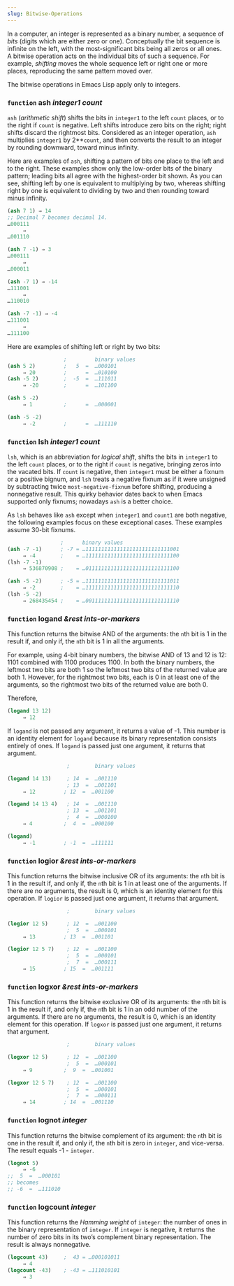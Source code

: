 ```yaml
---
slug: Bitwise-Operations
---
```


In a computer, an integer is represented as a binary number, a sequence of *bits* (digits which are either zero or one). Conceptually the bit sequence is infinite on the left, with the most-significant bits being all zeros or all ones. A bitwise operation acts on the individual bits of such a sequence. For example, *shifting* moves the whole sequence left or right one or more places, reproducing the same pattern moved over.

The bitwise operations in Emacs Lisp apply only to integers.

### <span className="tag function">`function`</span> **ash** *integer1 count*

`ash` (*arithmetic shift*) shifts the bits in `integer1` to the left `count` places, or to the right if `count` is negative. Left shifts introduce zero bits on the right; right shifts discard the rightmost bits. Considered as an integer operation, `ash` multiplies `integer1` by 2\*\*`count`, and then converts the result to an integer by rounding downward, toward minus infinity.

Here are examples of `ash`, shifting a pattern of bits one place to the left and to the right. These examples show only the low-order bits of the binary pattern; leading bits all agree with the highest-order bit shown. As you can see, shifting left by one is equivalent to multiplying by two, whereas shifting right by one is equivalent to dividing by two and then rounding toward minus infinity.

```lisp
(ash 7 1) ⇒ 14
;; Decimal 7 becomes decimal 14.
…000111
     ⇒
…001110
```



```lisp
(ash 7 -1) ⇒ 3
…000111
     ⇒
…000011
```



```lisp
(ash -7 1) ⇒ -14
…111001
     ⇒
…110010
```



```lisp
(ash -7 -1) ⇒ -4
…111001
     ⇒
…111100
```

Here are examples of shifting left or right by two bits:

```lisp
                  ;         binary values
(ash 5 2)         ;   5  =  …000101
     ⇒ 20         ;      =  …010100
(ash -5 2)        ;  -5  =  …111011
     ⇒ -20        ;      =  …101100
```

```lisp
(ash 5 -2)
     ⇒ 1          ;      =  …000001
```

```lisp
(ash -5 -2)
     ⇒ -2         ;      =  …111110
```

### <span className="tag function">`function`</span> **lsh** *integer1 count*

`lsh`, which is an abbreviation for *logical shift*, shifts the bits in `integer1` to the left `count` places, or to the right if `count` is negative, bringing zeros into the vacated bits. If `count` is negative, then `integer1` must be either a fixnum or a positive bignum, and `lsh` treats a negative fixnum as if it were unsigned by subtracting twice `most-negative-fixnum` before shifting, producing a nonnegative result. This quirky behavior dates back to when Emacs supported only fixnums; nowadays `ash` is a better choice.

As `lsh` behaves like `ash` except when `integer1` and `count1` are both negative, the following examples focus on these exceptional cases. These examples assume 30-bit fixnums.

```lisp
                 ;      binary values
(ash -7 -1)      ; -7 = …111111111111111111111111111001
     ⇒ -4        ;    = …111111111111111111111111111100
(lsh -7 -1)
     ⇒ 536870908 ;    = …011111111111111111111111111100
```

```lisp
(ash -5 -2)      ; -5 = …111111111111111111111111111011
     ⇒ -2        ;    = …111111111111111111111111111110
(lsh -5 -2)
     ⇒ 268435454 ;    = …001111111111111111111111111110
```

### <span className="tag function">`function`</span> **logand** *\&rest ints-or-markers*

This function returns the bitwise AND of the arguments: the `n`th bit is 1 in the result if, and only if, the `n`th bit is 1 in all the arguments.

For example, using 4-bit binary numbers, the bitwise AND of 13 and 12 is 12: 1101 combined with 1100 produces 1100. In both the binary numbers, the leftmost two bits are both 1 so the leftmost two bits of the returned value are both 1. However, for the rightmost two bits, each is 0 in at least one of the arguments, so the rightmost two bits of the returned value are both 0.

Therefore,

```lisp
(logand 13 12)
     ⇒ 12
```

If `logand` is not passed any argument, it returns a value of -1. This number is an identity element for `logand` because its binary representation consists entirely of ones. If `logand` is passed just one argument, it returns that argument.

```lisp
                   ;        binary values

(logand 14 13)     ; 14  =  …001110
                   ; 13  =  …001101
     ⇒ 12         ; 12  =  …001100
```



```lisp
(logand 14 13 4)   ; 14  =  …001110
                   ; 13  =  …001101
                   ;  4  =  …000100
     ⇒ 4          ;  4  =  …000100
```



```lisp
(logand)
     ⇒ -1         ; -1  =  …111111
```

### <span className="tag function">`function`</span> **logior** *\&rest ints-or-markers*

This function returns the bitwise inclusive OR of its arguments: the `n`th bit is 1 in the result if, and only if, the `n`th bit is 1 in at least one of the arguments. If there are no arguments, the result is 0, which is an identity element for this operation. If `logior` is passed just one argument, it returns that argument.

```lisp
                   ;        binary values

(logior 12 5)      ; 12  =  …001100
                   ;  5  =  …000101
     ⇒ 13         ; 13  =  …001101
```



```lisp
(logior 12 5 7)    ; 12  =  …001100
                   ;  5  =  …000101
                   ;  7  =  …000111
     ⇒ 15         ; 15  =  …001111
```

### <span className="tag function">`function`</span> **logxor** *\&rest ints-or-markers*

This function returns the bitwise exclusive OR of its arguments: the `n`th bit is 1 in the result if, and only if, the `n`th bit is 1 in an odd number of the arguments. If there are no arguments, the result is 0, which is an identity element for this operation. If `logxor` is passed just one argument, it returns that argument.

```lisp
                   ;        binary values

(logxor 12 5)      ; 12  =  …001100
                   ;  5  =  …000101
     ⇒ 9          ;  9  =  …001001
```



```lisp
(logxor 12 5 7)    ; 12  =  …001100
                   ;  5  =  …000101
                   ;  7  =  …000111
     ⇒ 14         ; 14  =  …001110
```

### <span className="tag function">`function`</span> **lognot** *integer*

This function returns the bitwise complement of its argument: the `n`th bit is one in the result if, and only if, the `n`th bit is zero in `integer`, and vice-versa. The result equals -1 - `integer`.

```lisp
(lognot 5)
     ⇒ -6
;;  5  =  …000101
;; becomes
;; -6  =  …111010
```

### <span className="tag function">`function`</span> **logcount** *integer*

This function returns the *Hamming weight* of `integer`: the number of ones in the binary representation of `integer`. If `integer` is negative, it returns the number of zero bits in its two’s complement binary representation. The result is always nonnegative.

```lisp
(logcount 43)     ;  43 = …000101011
     ⇒ 4
(logcount -43)    ; -43 = …111010101
     ⇒ 3
```
